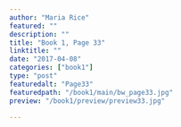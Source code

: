 ```yaml
---
author: "Maria Rice"
featured: ""
description: ""
title: "Book 1, Page 33"
linktitle: ""
date: "2017-04-08"
categories: ["book1"]
type: "post"
featuredalt: "Page33"
featuredpath: "/book1/main/bw_page33.jpg"
preview: "/book1/preview/preview33.jpg"

---
```

